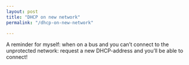 ```yaml
---
layout: post
title: "DHCP on new network"
permalink: "/dhcp-on-new-network"

---
```


A reminder for myself: when on a bus and you can’t connect to the unprotected network: request a new DHCP-address and you’ll be able to connect!
